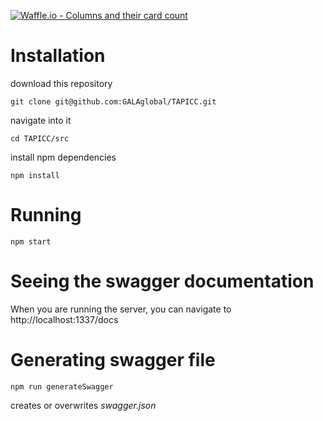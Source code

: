 [![Waffle.io - Columns and their card count](https://badge.waffle.io/Alino/TAPICC-API-implementation.svg?columns=all)](https://waffle.io/Alino/TAPICC-API-implementation)


# Installation
download this repository

```git clone git@github.com:GALAglobal/TAPICC.git```

navigate into it

```cd TAPICC/src```

install npm dependencies

```npm install```

# Running
```npm start```


# Seeing the swagger documentation
When you are running the server, you can navigate to http://localhost:1337/docs

# Generating swagger file
```npm run generateSwagger```

creates or overwrites *swagger.json*